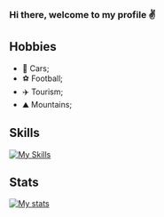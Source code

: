 ### Hi there, welcome to my profile ✌️

## Hobbies

- 🚗 Cars;
- ⚽️ Football;
- ✈️ Tourism;
- ⛰️ Mountains;

## Skills
[![My Skills](https://skillicons.dev/icons?i=js,ts,vue,nuxt,webpack,express,mysql,html,css,sass,express,vite,bash,bootstrap,tailwind,gulp,mongodb,nginx,git)](https://skillicons.dev)

## Stats
[![My stats](https://www.codewars.com/users/schwarzer88/badges/large)](https://www.codewars.com/users/schwarzer88)
